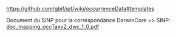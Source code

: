 https://github.com/gbif/ipt/wiki/occurrenceData#templates

Document du SINP pour la correspondance DarwinCore >> SINP: [doc_mapping_occTaxv2_dwc_1_0.pdf](https://github.com/PnX-SI/gn_module_export/files/3201597/doc_mapping_occTaxv2_dwc_1_0.pdf)
